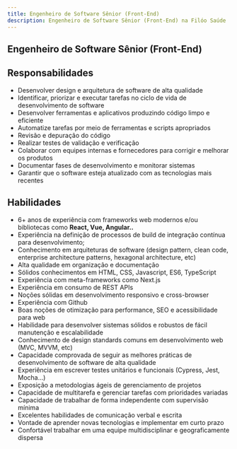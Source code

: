```yaml
---
title: Engenheiro de Software Sênior (Front-End)
description: Engenheiro de Software Sênior (Front-End) na Filóo Saúde
---
```


## Engenheiro de Software Sênior (Front-End)

## Responsabilidades

- Desenvolver design e arquitetura de software de alta qualidade
- Identificar, priorizar e executar tarefas no ciclo de vida de desenvolvimento de software
- Desenvolver ferramentas e aplicativos produzindo código limpo e eficiente
- Automatize tarefas por meio de ferramentas e scripts apropriados
- Revisão e depuração do código
- Realizar testes de validação e verificação
- Colaborar com equipes internas e fornecedores para corrigir e melhorar os produtos
- Documentar fases de desenvolvimento e monitorar sistemas
- Garantir que o software esteja atualizado com as tecnologias mais recentes

## Habilidades

- 6+ anos de experiência com frameworks web modernos e/ou bibliotecas como **React, Vue, Angular..**
- Experiência na definição de processos de build de integração contínua para desenvolvimento;
- Conhecimento em arquiteturas de software (design pattern, clean code, enterprise architecture patterns, hexagonal architecture, etc)
- Alta qualidade em organização e documentação
- Sólidos conhecimentos em HTML, CSS, Javascript, ES6, TypeScript
- Experiência com meta-frameworks como Next.js
- Experiência em consumo de REST APIs
- Noções sólidas em desenvolvimento responsivo e cross-browser
- Experiência com Github
- Boas noções de otimização para performance, SEO e acessibilidade para web
- Habilidade para desenvolver sistemas sólidos e robustos de fácil manutenção e escalabilidade
- Conhecimento de design standards comuns em desenvolvimento web (MVC, MVVM, etc)
- Capacidade comprovada de seguir as melhores práticas de desenvolvimento de software de alta qualidade
- Experiência em escrever testes unitários e funcionais (Cypress, Jest, Mocha...)
- Exposição a metodologias ágeis de gerenciamento de projetos
- Capacidade de multitarefa e gerenciar tarefas com prioridades variadas
- Capacidade de trabalhar de forma independente com supervisão mínima
- Excelentes habilidades de comunicação verbal e escrita
- Vontade de aprender novas tecnologias e implementar em curto prazo
- Confortável trabalhar em uma equipe multidisciplinar e geograficamente dispersa

